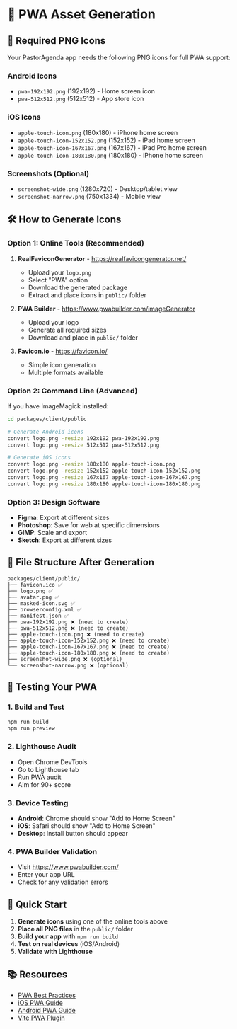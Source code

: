 # 🎨 PWA Asset Generation

## 📱 **Required PNG Icons**

Your PastorAgenda app needs the following PNG icons for full PWA support:

### **Android Icons**
- `pwa-192x192.png` (192x192) - Home screen icon
- `pwa-512x512.png` (512x512) - App store icon

### **iOS Icons**
- `apple-touch-icon.png` (180x180) - iPhone home screen
- `apple-touch-icon-152x152.png` (152x152) - iPad home screen
- `apple-touch-icon-167x167.png` (167x167) - iPad Pro home screen
- `apple-touch-icon-180x180.png` (180x180) - iPhone home screen

### **Screenshots (Optional)**
- `screenshot-wide.png` (1280x720) - Desktop/tablet view
- `screenshot-narrow.png` (750x1334) - Mobile view

## 🛠️ **How to Generate Icons**

### **Option 1: Online Tools (Recommended)**

1. **RealFaviconGenerator** - https://realfavicongenerator.net/
   - Upload your `logo.png`
   - Select "PWA" option
   - Download the generated package
   - Extract and place icons in `public/` folder

2. **PWA Builder** - https://www.pwabuilder.com/imageGenerator
   - Upload your logo
   - Generate all required sizes
   - Download and place in `public/` folder

3. **Favicon.io** - https://favicon.io/
   - Simple icon generation
   - Multiple formats available

### **Option 2: Command Line (Advanced)**

If you have ImageMagick installed:

```bash
cd packages/client/public

# Generate Android icons
convert logo.png -resize 192x192 pwa-192x192.png
convert logo.png -resize 512x512 pwa-512x512.png

# Generate iOS icons
convert logo.png -resize 180x180 apple-touch-icon.png
convert logo.png -resize 152x152 apple-touch-icon-152x152.png
convert logo.png -resize 167x167 apple-touch-icon-167x167.png
convert logo.png -resize 180x180 apple-touch-icon-180x180.png
```

### **Option 3: Design Software**

- **Figma**: Export at different sizes
- **Photoshop**: Save for web at specific dimensions
- **GIMP**: Scale and export
- **Sketch**: Export at different sizes

## 📁 **File Structure After Generation**

```
packages/client/public/
├── favicon.ico ✅
├── logo.png ✅
├── avatar.png ✅
├── masked-icon.svg ✅
├── browserconfig.xml ✅
├── manifest.json ✅
├── pwa-192x192.png ❌ (need to create)
├── pwa-512x512.png ❌ (need to create)
├── apple-touch-icon.png ❌ (need to create)
├── apple-touch-icon-152x152.png ❌ (need to create)
├── apple-touch-icon-167x167.png ❌ (need to create)
├── apple-touch-icon-180x180.png ❌ (need to create)
├── screenshot-wide.png ❌ (optional)
└── screenshot-narrow.png ❌ (optional)
```

## 🧪 **Testing Your PWA**

### **1. Build and Test**
```bash
npm run build
npm run preview
```

### **2. Lighthouse Audit**
- Open Chrome DevTools
- Go to Lighthouse tab
- Run PWA audit
- Aim for 90+ score

### **3. Device Testing**
- **Android**: Chrome should show "Add to Home Screen"
- **iOS**: Safari should show "Add to Home Screen"
- **Desktop**: Install button should appear

### **4. PWA Builder Validation**
- Visit https://www.pwabuilder.com/
- Enter your app URL
- Check for any validation errors

## 🎯 **Quick Start**

1. **Generate icons** using one of the online tools above
2. **Place all PNG files** in the `public/` folder
3. **Build your app** with `npm run build`
4. **Test on real devices** (iOS/Android)
5. **Validate with Lighthouse**

## 📚 **Resources**

- [PWA Best Practices](https://web.dev/progressive-web-apps/)
- [iOS PWA Guide](https://developer.apple.com/library/archive/documentation/AppleApplications/Reference/SafariWebContent/ConfiguringWebApplications/ConfiguringWebApplications.html)
- [Android PWA Guide](https://developers.google.com/web/fundamentals/app-install-banners/)
- [Vite PWA Plugin](https://vite-pwa-org.netlify.app/)
